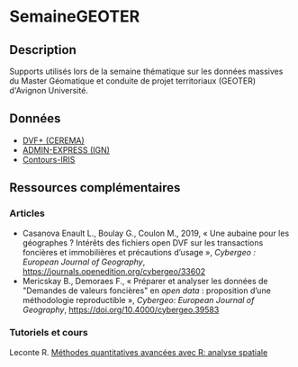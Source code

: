 # SemaineGEOTER

## Description

Supports utilisés lors de la semaine thématique sur les données massives du Master Géomatique et conduite de projet territoriaux (GEOTER) d'Avignon Université. 

## Données

- [DVF+ (CEREMA)](https://datafoncier.cerema.fr/donnees/autres-donnees-foncieres/dvfplus-open-data)
- [ADMIN-EXPRESS (IGN)](https://data.geopf.fr/telechargement/download/ADMIN-EXPRESS-COG/ADMIN-EXPRESS-COG_3-2__SHP_LAMB93_FXX_2023-05-03/ADMIN-EXPRESS-COG_3-2__SHP_LAMB93_FXX_2023-05-03.7z)
- [Contours-IRIS](https://data.geopf.fr/telechargement/download/CONTOURS-IRIS/CONTOURS-IRIS_3-0__SHP__FRA_2023-01-01/CONTOURS-IRIS_3-0__SHP__FRA_2023-01-01.7z) 

## Ressources complémentaires

### Articles

- Casanova Enault L., Boulay G., Coulon M., 2019, « Une aubaine pour les 
  géographes ? Intérêts des fichiers open DVF sur les transactions 
  foncières et immobilières et précautions d’usage », *Cybergeo : European Journal of Geography*, https://journals.openedition.org/cybergeo/33602
- Mericskay B.,  Demoraes F., « Préparer et analyser les données de "Demandes de valeurs foncières" en *open data* : proposition d’une méthodologie reproductible », *Cybergeo: European Journal of Geography*, https://doi.org/10.4000/cybergeo.39583

### Tutoriels et cours

Leconte R. [Méthodes quantitatives avancées avec R: analyse spatiale](https://github.com/leconter/SPACER)
